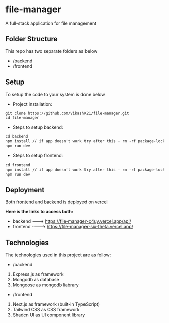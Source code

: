# file-manager
A full-stack application for file management

## Folder Structure
This repo has two separate folders as below
- /backend
- /frontend

## Setup
To setup the code to your system is done below

- Project installation:

```markdown
git clone https://github.com/VikashK21/file-manager.git
cd file-manager
```

- Steps to setup backend:

```markdown
cd backend
npm install // if app doesn't work try after this - rm -rf package-lock.json
npm run dev
```

- Steps to setup frontend:

```markdown
cd frontend
npm install // if app doesn't work try after this - rm -rf package-lock.json
npm run dev
```


## Deployment
Both [frontend](https://github.com/VikashK21/file-manager/tree/main/frontend) and [backend](https://github.com/VikashK21/file-manager/tree/main/backend) is deployed on [vercel](https://vercel.com/new)

**Here is the links to access both:**

- backend ---> https://file-manager-c4uy.vercel.app/api/
- frontend ----> https://file-manager-six-theta.vercel.app/

## Technologies
The technologies used in this project are as follow:
- /backend
1. Express.js as framework
2. Mongodb as database
2. Mongoose as mongodb liabrary

- /frontend
1. Next.js as framework (built-in TypeScript)
2. Tailwind CSS as CSS framework
3. Shadcn UI as UI component library
